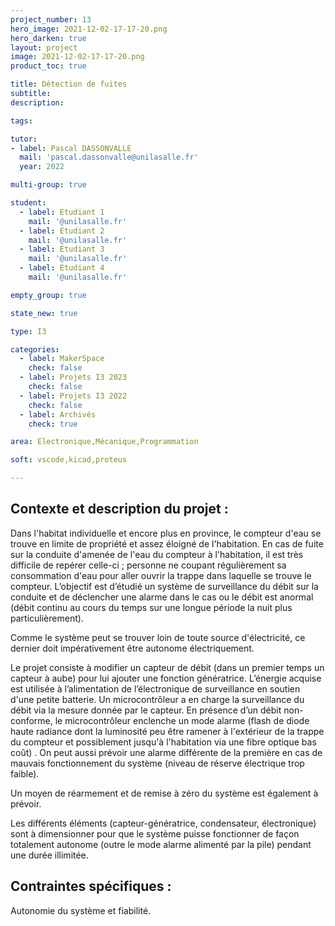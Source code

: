 ```yaml
---
project_number: 13
hero_image: 2021-12-02-17-17-20.png
hero_darken: true
layout: project
image: 2021-12-02-17-17-20.png
product_toc: true

title: Détection de fuites
subtitle: 
description: 

tags: 

tutor:
- label: Pascal DASSONVALLE
  mail: 'pascal.dassonvalle@unilasalle.fr'
  year: 2022

multi-group: true

student:
  - label: Etudiant 1
    mail: '@unilasalle.fr'
  - label: Etudiant 2
    mail: '@unilasalle.fr'
  - label: Etudiant 3
    mail: '@unilasalle.fr'
  - label: Etudiant 4
    mail: '@unilasalle.fr'

empty_group: true

state_new: true

type: I3

categories:
  - label: MakerSpace
    check: false
  - label: Projets I3 2023
    check: false
  - label: Projets I3 2022
    check: false
  - label: Archivés
    check: true

area: Electronique,Mécanique,Programmation

soft: vscode,kicad,proteus

---
```

## Contexte et description du projet  :

Dans l'habitat individuelle et encore plus en province, le compteur d'eau se trouve en limite de propriété et assez éloigné de l'habitation. En cas de fuite sur la conduite d'amenée de l'eau du compteur à l'habitation, il est très difficile de repérer celle-ci ; personne ne coupant régulièrement sa consommation d'eau pour aller ouvrir la trappe dans laquelle se trouve le compteur. L’objectif est d’étudié un système de surveillance du débit sur la conduite et de déclencher une alarme dans le cas ou le débit est anormal (débit continu au cours du temps sur une longue période  la nuit plus particulièrement). 

Comme le système peut se trouver loin de toute source d'électricité, ce dernier doit impérativement être autonome électriquement. 

Le projet consiste  à modifier un capteur de débit (dans un premier temps un capteur à aube) pour lui ajouter une fonction génératrice. L’énergie acquise est utilisée à l’alimentation de l’électronique de surveillance en soutien d'une petite batterie. Un microcontrôleur a en charge la surveillance du débit via la mesure donnée par le capteur. En présence d’un débit non-conforme, le microcontrôleur enclenche un mode alarme (flash de diode haute radiance dont la luminosité peu être ramener à l'extérieur de la trappe du compteur et possiblement jusqu'à l'habitation via une fibre optique bas coût) . On peut aussi prévoir une alarme différente de la première en cas de mauvais fonctionnement du système (niveau de réserve électrique trop faible).

Un moyen de réarmement et de remise à zéro du système est également à prévoir. 

Les différents éléments (capteur-génératrice, condensateur, électronique) sont à dimensionner pour que le système puisse fonctionner de façon totalement autonome (outre le mode alarme alimenté par la pile) pendant une durée illimitée.

## Contraintes spécifiques :

Autonomie du système et fiabilité.

